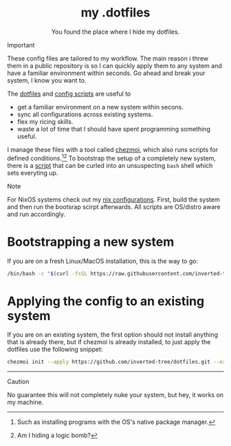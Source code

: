 <div align="center">
    <h1>my .dotfiles</h1>
    <p>You found the place where I hide my dotfiles.</p>
</div>

> [!IMPORTANT]
> These config files are tailored to my workflow. The main reason i threw them in a public repository is so I can quickly apply them to any system and have a familiar environment within seconds. Go ahead and break your system, I know you want to.

The [dotfiles](./dot_config/) and [config scripts](./scripts/) are useful to
- get a familiar environment on a new system within secons.
- sync all configurations across existing systems.
- flex my ricing skills.
- waste a lot of time that I should have spent programming something useful.

I manage these files with a tool called [chezmoi](https://www.chezmoi.io/), which also runs scripts for defined conditions.[^1][^2] To bootstrap the setup of a completely new system, there is a [script](./bootstrap.sh) that can be curled into an unsuspecting `bash` shell which sets everyting up.

> [!NOTE]
> For NixOS systems check out my [nix configurations](https://github.com/inverted-tree/nixos-config). First, build the system and then run the bootsrap scirpt afterwards. All scripts are OS/distro aware and run accordingly.

# Bootstrapping a new system
If you are on a fresh Linux/MacOS installation, this is the way to go:
```sh
/bin/bash -c "$(curl -fsSL https://raw.githubusercontent.com/inverted-tree/dotfiles/refs/heads/main/bootstrap.sh)"
```

# Applying the config to an existing system
If you are on an existing system, the first option should not install anything that is already there, but if chezmoi is already installed, to just apply the dotfiles use the following snippet:
```sh
chezmoi init --apply https://github.com/inverted-tree/dotfiles.git --exclude=scripts
```

---

> [!CAUTION]
> No guarantee this will not completely nuke your system, but hey, it works on my machine.

[^1]: Such as installing programs with the OS's native package manager.
[^2]: Am I hiding a logic bomb?
